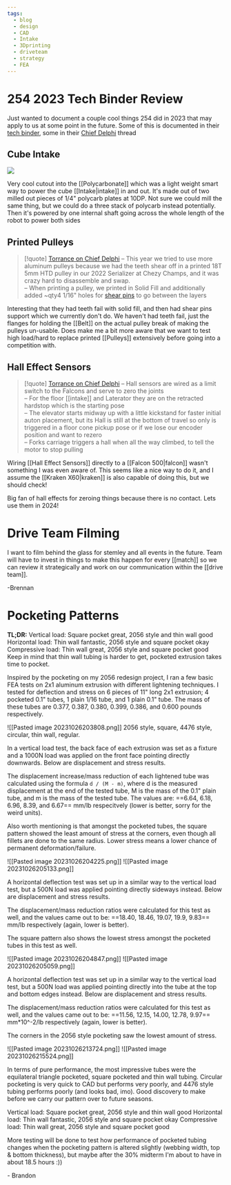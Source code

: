 ```yaml
---
tags:
  - blog
  - design
  - CAD
  - Intake
  - 3Dprinting
  - driveteam
  - strategy
  - FEA
---
```

# 254 2023 Tech Binder Review

Just wanted to document a couple cool things 254 did in 2023 that may apply to us at some point in the future. Some of this is documented in their [tech binder](https://media.team254.com/2023/10/90bc07c6-2023-Tech-Binder-V6.pdf), some in their [Chief Delphi](https://media.team254.com/2023/10/90bc07c6-2023-Tech-Binder-V6.pdf) thread

## Cube Intake

![](https://i.imgur.com/va27B9c.png)


Very cool cutout into the [[Polycarbonate]] which was a light weight smart way to power the cube [[Intake|intake]] in and out. It's made out of two milled out pieces of 1/4" polycarb plates at 10DP. Not sure we could mill the same thing, but we could do a three stack of polycarb instead potentially. Then it's powered by one internal shaft going across the whole length of the robot to power both sides

## Printed Pulleys

> [!quote] [Torrance on Chief Delphi](https://www.chiefdelphi.com/t/team-254-presents-2023-breakdown-technical-binder-code-q-a/443167/6?u=brennanb)
> – This year we tried to use more aluminum pulleys because we had the teeth shear off in a printed 18T 5mm HTD pulley in our 2022 Serializer at Chezy Champs, and it was crazy hard to disassemble and swap.  
– When printing a pulley, we printed in Solid Fill and additionally added ~qty4 1/16" holes for [shear pins](https://www.mcmaster.com/90145A419/) to go between the layers

Interesting that they had teeth fail with solid fill, and then had shear pins support which we currently don't do. We haven't had teeth fail, just the flanges for holding the [[Belt]] on the actual pulley break of making the pulleys un-usable. Does make me a bit more aware that we want to test high load/hard to replace printed [[Pulleys]] extensively before going into a competition with.

## Hall Effect Sensors

> [!quote] [Torrance on Chief Delphi](https://www.chiefdelphi.com/t/team-254-presents-2023-breakdown-technical-binder-code-q-a/443167/6?u=brennanb)
>– Hall sensors are wired as a limit switch to the Falcons and serve to zero the joints  
– For the floor [[intake]] and Laterator they are on the retracted hardstop which is the starting pose  
– The elevator starts midway up with a little kickstand for faster initial auton placement, but its Hall is still at the bottom of travel so only is triggered in a floor cone pickup pose or if we lose our encoder position and want to rezero  
– Forks carriage triggers a hall when all the way climbed, to tell the motor to stop pulling

Wiring [[Hall Effect Sensors]] directly to a [[Falcon 500|falcon]] wasn't something I was even aware of. This seems like a nice way to do it, and I assume the [[Kraken X60|kraken]] is also capable of doing this, but we should check!

Big fan of hall effects for zeroing things because there is no contact. Lets use them in 2024!

# Drive Team Filming

I want to film behind the glass for stemley and all events in the future. Team will have to invest in things to make this happen for every [[match]] so we can review it strategically and work on our communication within the [[drive team]].

-Brennan

# Pocketing Patterns

**TL;DR:**
Vertical load: Square pocket great, 2056 style and thin wall good
Horizontal load: Thin wall fantastic, 2056 style and square pocket okay
Compressive load: Thin wall great, 2056 style and square pocket good
Keep in mind that thin wall tubing is harder to get, pocketed extrusion takes time to pocket.

Inspired by the pocketing on my 2056 redesign project, I ran a few basic FEA tests on 2x1 aluminum extrusion with different lightening techniques. I tested for deflection and stress on 6 pieces of 11" long 2x1 extrusion; 4 pocketed 0.1" tubes, 1 plain 1/16 tube, and 1 plain 0.1" tube. The mass of these tubes are 0.377, 0.387, 0.380, 0.399, 0.386, and 0.600 pounds respectively.

![[Pasted image 20231026203808.png]]
2056 style, square, 4476 style, circular, thin wall, regular.

In a vertical load test, the back face of each extrusion was set as a fixture and a 1000N load was applied on the front face pointing directly downwards. Below are displacement and stress results. 

The displacement increase/mass reduction of each lightened tube was calculated using the formula `d / (M - m)`, where d is the measured displacement at the end of the tested tube, M is the mass of the 0.1" plain tube, and m is the mass of the tested tube. The values are:
==6.64, 6.18, 6.96, 8.39, and 6.67== mm/lb respecitvely (lower is better, sorry for the weird units).

Also worth mentioning is that amongst the pocketed tubes, the square pattern showed the least amount of stress at the corners, even though all fillets are done to the same radius. Lower stress means a lower chance of permanent deformation/failure.

![[Pasted image 20231026204225.png]]
![[Pasted image 20231026205133.png]]

A horizontal deflection test was set up in a similar way to the vertical load test, but a 500N load was applied pointing directly sideways instead. Below are displacement and stress results.

The displacement/mass reduction ratios were calculated for this test as well, and the values came out to be:
==18.40, 18.46, 19.07, 19.9, 9.83== mm/lb respectively (again, lower is better).

The square pattern also shows the lowest stress amongst the pocketed tubes in this test as well.

![[Pasted image 20231026204847.png]]
![[Pasted image 20231026205059.png]]

A horizontal deflection test was set up in a similar way to the vertical load test, but a 500N load was applied pointing directly into the tube at the top and bottom edges instead. Below are displacement and stress results.

The displacement/mass reduction ratios were calculated for this test as well, and the values came out to be:
==11.56, 12.15, 14.00, 12.78, 9.97== mm\*10^-2/lb respectively (again, lower is better).

The corners in the 2056 style pocketing saw the lowest amount of stress.

![[Pasted image 20231026213724.png]]
![[Pasted image 20231026215524.png]]

In terms of pure performance, the most impressive tubes were the equilateral triangle pocketed, square pocketed and thin wall tubing. Circular pocketing is very quick to CAD but performs very poorly, and 4476 style tubing performs poorly (and looks bad, imo). Good discovery to make before we carry our pattern over to future seasons.

Vertical load: Square pocket great, 2056 style and thin wall good
Horizontal load: Thin wall fantastic, 2056 style and square pocket okay
Compressive load: Thin wall great, 2056 style and square pocket good

More testing will be done to test how performance of pocketed tubing changes when the pocketing pattern is altered slightly (webbing width, top & bottom thickness), but maybe after the 30% midterm I'm about to have in about 18.5 hours :))

\- Brandon